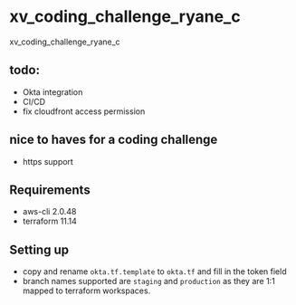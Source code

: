 # xv_coding_challenge_ryane_c
xv_coding_challenge_ryane_c

## todo:
* Okta integration
* CI/CD 
* fix cloudfront access permission

## nice to haves for a coding challenge
* https support

## Requirements

* aws-cli 2.0.48
* terraform 11.14

## Setting up

* copy and rename `okta.tf.template` to `okta.tf` and fill in the token field
* branch names supported are `staging` and `production` as they are 1:1 mapped to terraform workspaces.